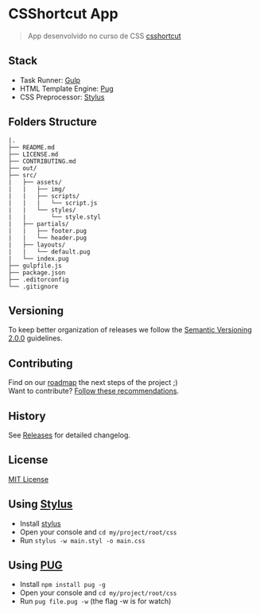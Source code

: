 # CSShortcut App

> App desenvolvido no curso de CSS [csshortcut](http://csshortcut.teachable.com/courses/144604)

## Stack

- Task Runner: [Gulp](http://gulpjs.com)
- HTML Template Engine: [Pug](https://pugjs.org)
- CSS Preprocessor: [Stylus](http://stylus-lang.com)

## Folders Structure

    |.
	├── README.md
	├── LICENSE.md
	├── CONTRIBUTING.md
	├── out/
	├── src/
	|   ├── assets/
	|   |   ├── img/
	|   |   ├── scripts/
	|   |   |   └── script.js
	|   |   └── styles/
	|   |       └── style.styl
	|   ├── partials/
	|   |   ├── footer.pug
	|   |   └── header.pug
	|   ├── layouts/
	|   |   └── default.pug
	|   └── index.pug
	├── gulpfile.js
	├── package.json
	├── .editorconfig
	└── .gitignore

## Versioning

To keep better organization of releases we follow the [Semantic Versioning 2.0.0](http://semver.org/) guidelines.

## Contributing
Find on our [roadmap](https://github.com/afonsopacifer/open-source-boilerplate/issues/1) the next steps of the project ;)
<br>
Want to contribute? [Follow these recommendations](https://github.com/afonsopacifer/open-source-boilerplate/blob/master/CONTRIBUTING.md).

## History
See [Releases](https://github.com/afonsopacifer/open-source-boilerplate/releases) for detailed changelog.

## License
[MIT License](https://github.com/afonsopacifer/open-source-boilerplate/blob/master/LICENSE.md)

## Using [Stylus](http://stylus-lang.com/)

* Install [stylus](http://stylus-lang.com/)
* Open your console and ```cd my/project/root/css```
* Run ```stylus -w main.styl -o main.css```

## Using [PUG](https://pugjs.org/api/getting-started.html)
* Install `npm install pug -g`
* Open your console and `cd my/project/root/css`
* Run `pug file.pug -w` (the flag -w is for watch)